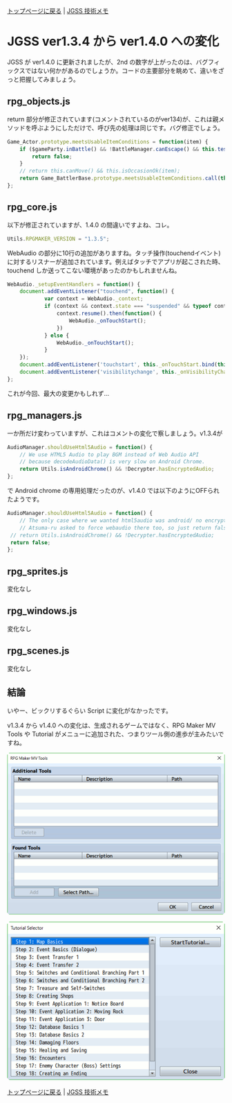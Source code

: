 [トップページに戻る](../README.ja.md) | [JGSS 技術メモ](index.md)

# JGSS ver1.3.4 から ver1.4.0 への変化

JGSS が ver1.4.0 に更新されましたが、2nd の数字が上がったのは、バグフィックスではない何かがあるのでしょうか。コードの主要部分を眺めて、違いをざっと把握してみましょう。

## rpg_objects.js

return 部分が修正されています(コメントされているのがver134)が、これは親メソッドを呼ぶようにしただけで、呼び先の処理は同じです。バグ修正でしょう。

```js
Game_Actor.prototype.meetsUsableItemConditions = function(item) {
    if ($gameParty.inBattle() && !BattleManager.canEscape() && this.testEscape(item)) {
        return false;
    }
    // return this.canMove() && this.isOccasionOk(item);
    return Game_BattlerBase.prototype.meetsUsableItemConditions.call(this, item);
};
```

## rpg_core.js

以下が修正されていますが、1.4.0 の間違いですよね、コレ。

```js
Utils.RPGMAKER_VERSION = "1.3.5";
```

WebAudio の部分に10行の追加がありますね。タッチ操作(touchendイベント)に対するリスナーが追加されています。例えばタッチでアプリが起こされた時、touchend しか送ってこない環境があったのかもしれませんね。

```js
WebAudio._setupEventHandlers = function() {
    document.addEventListener("touchend", function() {                                              // v1.4.0で追加
            var context = WebAudio._context;                                                        // v1.4.0で追加
            if (context && context.state === "suspended" && typeof context.resume === "function") { // v1.4.0で追加
                context.resume().then(function() {                                                  // v1.4.0で追加
                    WebAudio._onTouchStart();                                                       // v1.4.0で追加
                })                                                                                  // v1.4.0で追加
            } else {                                                                                // v1.4.0で追加
                WebAudio._onTouchStart();                                                           // v1.4.0で追加
            }                                                                                       // v1.4.0で追加
    });                                                                                             // v1.4.0で追加
    document.addEventListener('touchstart', this._onTouchStart.bind(this));
    document.addEventListener('visibilitychange', this._onVisibilityChange.bind(this));
};
```

これが今回、最大の変更かもしれず…

## rpg_managers.js

一か所だけ変わっていますが、これはコメントの変化で察しましょう。v1.3.4が

```js
AudioManager.shouldUseHtml5Audio = function() {
    // We use HTML5 Audio to play BGM instead of Web Audio API
    // because decodeAudioData() is very slow on Android Chrome.
    return Utils.isAndroidChrome() && !Decrypter.hasEncryptedAudio;
};
```

で Android chrome の専用処理だったのが、v1.4.0 では以下のようにOFFられたようです。

```js
AudioManager.shouldUseHtml5Audio = function() {
    // The only case where we wanted html5audio was android/ no encrypt
    // Atsuma-ru asked to force webaudio there too, so just return false for ALL
 // return Utils.isAndroidChrome() && !Decrypter.hasEncryptedAudio;
 return false;
};
```

## rpg_sprites.js

変化なし

## rpg_windows.js

変化なし

## rpg_scenes.js

変化なし

## 結論

いやー、ビックリするぐらい Script に変化がなかったです。

v1.3.4 から v1.4.0 への変化は、生成されるゲームではなく、RPG Maker MV Tools や Tutorial がメニューに追加された、つまりツール側の進歩が主みたいですね。

![RPG Maker MV Tools](i/201703-jgss140_01.png)

![RPG Maker MV Tutorial](i/201703-jgss140_02.png)


[トップページに戻る](../README.ja.md) | [JGSS 技術メモ](index.md)
